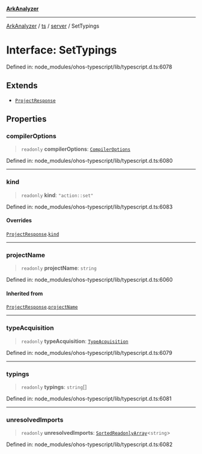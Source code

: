 [**ArkAnalyzer**](../../../../../../README.md)

***

[ArkAnalyzer](../../../../../../globals.md) / [ts](../../../README.md) / [server](../README.md) / SetTypings

# Interface: SetTypings

Defined in: node\_modules/ohos-typescript/lib/typescript.d.ts:6078

## Extends

- [`ProjectResponse`](ProjectResponse.md)

## Properties

### compilerOptions

> `readonly` **compilerOptions**: [`CompilerOptions`](../../../interfaces/CompilerOptions.md)

Defined in: node\_modules/ohos-typescript/lib/typescript.d.ts:6080

***

### kind

> `readonly` **kind**: `"action::set"`

Defined in: node\_modules/ohos-typescript/lib/typescript.d.ts:6083

#### Overrides

[`ProjectResponse`](ProjectResponse.md).[`kind`](ProjectResponse.md#kind)

***

### projectName

> `readonly` **projectName**: `string`

Defined in: node\_modules/ohos-typescript/lib/typescript.d.ts:6060

#### Inherited from

[`ProjectResponse`](ProjectResponse.md).[`projectName`](ProjectResponse.md#projectname)

***

### typeAcquisition

> `readonly` **typeAcquisition**: [`TypeAcquisition`](../../../interfaces/TypeAcquisition.md)

Defined in: node\_modules/ohos-typescript/lib/typescript.d.ts:6079

***

### typings

> `readonly` **typings**: `string`[]

Defined in: node\_modules/ohos-typescript/lib/typescript.d.ts:6081

***

### unresolvedImports

> `readonly` **unresolvedImports**: [`SortedReadonlyArray`](../../../interfaces/SortedReadonlyArray.md)\<`string`\>

Defined in: node\_modules/ohos-typescript/lib/typescript.d.ts:6082
